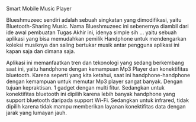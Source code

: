 Smart Mobile Music Player

Blueshmuzeec sendiri adalah sebuah singkatan yang dimodifikasi, yaitu Bluetooth-Sharing Music. Nama Blueshmuzeec ini sebenernya diambil dari ide awal pembuatan Tugas Akhir ini, idenya simple sih … yaitu sebuah aplikasi yang bisa memudahkan pemilik Handphone untuk mendengarkan koleksi musiknya dan saling bertukar musik antar pengguna aplikasi ini kapan saja dan dimana saja.

Aplikasi ini memanfaatkan tren dan tekonologi yang sedang berkembang saat ini, yaitu handphone dengan kemampuan Mp3 Player dan konektifitas bluetooth. Karena seperti yang kita ketahui, saat ini handphone-handphone dengan kemampuan untuk memutar Mp3 player sangat banyak. Dengan tujuan kepraktisan. 1 gadget dengan multi fitur. Sedangkan untuk konektifitas bluetooth ini dipilih karena lebih banyak handphone yang support bluetooth daripada support Wi-Fi. Sedangkan untuk infrared, tidak dipilih karena tidak mampu memberikan layanan konektifitas data dengan jarak yang lumayan jauh.